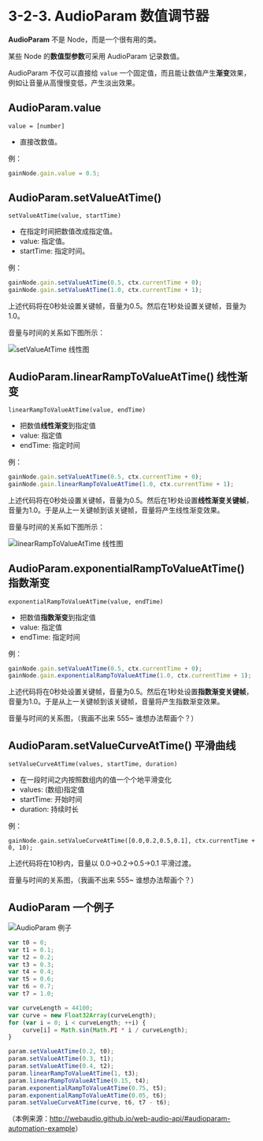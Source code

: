 # 3-2-3. AudioParam 数值调节器

**AudioParam** 不是 Node，而是一个很有用的类。

某些 Node 的**数值型参数**可采用 AudioParam 记录数值。

AudioParam 不仅可以直接给 `value` 一个固定值，而且能让数值产生**渐变**效果，例如让音量从高慢慢变低，产生淡出效果。

## AudioParam.value

```
value = [number]
```

- 直接改数值。

例：

```javascript
gainNode.gain.value = 0.5;
```

## AudioParam.setValueAtTime()

```
setValueAtTime(value, startTime)
```

- 在指定时间把数值改成指定值。
- value: 指定值。
- startTime: 指定时间。

例：

```javascript
gainNode.gain.setValueAtTime(0.5, ctx.currentTime + 0);
gainNode.gain.setValueAtTime(1.0, ctx.currentTime + 1);
```

上述代码将在0秒处设置关键帧，音量为0.5。然后在1秒处设置关键帧，音量为1.0。

音量与时间的关系如下图所示：

![setValueAtTime 线性图](/assets/chapter3/1.png "setValueAtTime 线性图")

## AudioParam.linearRampToValueAtTime() 线性渐变

```
linearRampToValueAtTime(value, endTime)
```

- 把数值**线性渐变**到指定值
- value: 指定值
- endTime: 指定时间

例：

```javascript
gainNode.gain.setValueAtTime(0.5, ctx.currentTime + 0);
gainNode.gain.linearRampToValueAtTime(1.0, ctx.currentTime + 1);
```

上述代码将在0秒处设置关键帧，音量为0.5。然后在1秒处设置**线性渐变关键帧**，音量为1.0。于是从上一关键帧到该关键帧，音量将产生线性渐变效果。

音量与时间的关系如下图所示：

![linearRampToValueAtTime 线性图](/assets/chapter3/2.png "linearRampToValueAtTime 线性图")

## AudioParam.exponentialRampToValueAtTime() 指数渐变

```
exponentialRampToValueAtTime(value, endTime)
```

- 把数值**指数渐变**到指定值
- value: 指定值
- endTime: 指定时间

例：

```javascript
gainNode.gain.setValueAtTime(0.5, ctx.currentTime + 0);
gainNode.gain.exponentialRampToValueAtTime(1.0, ctx.currentTime + 1);
```

上述代码将在0秒处设置关键帧，音量为0.5。然后在1秒处设置**指数渐变关键帧**，音量为1.0。于是从上一关键帧到该关键帧，音量将产生指数渐变效果。

音量与时间的关系图，（我画不出来 555~ 谁想办法帮画个？）

## AudioParam.setValueCurveAtTime() 平滑曲线

```
setValueCurveAtTime(values, startTime, duration)
```

- 在一段时间之内按照数组内的值一个个地平滑变化
- values: (数组)指定值
- startTime: 开始时间
- duration: 持续时长

例：

```
gainNode.gain.setValueCurveAtTime([0.0,0.2,0.5,0.1], ctx.currentTime + 0, 10);
```

上述代码将在10秒内，音量以 0.0→0.2→0.5→0.1 平滑过渡。

音量与时间的关系图，（我画不出来 555~ 谁想办法帮画个？）

## AudioParam 一个例子

![AudioParam 例子](/assets/chapter3/audioparam-automation1.png "AudioParam 例子")

```javascript
var t0 = 0;
var t1 = 0.1;
var t2 = 0.2;
var t3 = 0.3;
var t4 = 0.4;
var t5 = 0.6;
var t6 = 0.7;
var t7 = 1.0;

var curveLength = 44100;
var curve = new Float32Array(curveLength);
for (var i = 0; i < curveLength; ++i) {
    curve[i] = Math.sin(Math.PI * i / curveLength);
}

param.setValueAtTime(0.2, t0);
param.setValueAtTime(0.3, t1);
param.setValueAtTime(0.4, t2);
param.linearRampToValueAtTime(1, t3);
param.linearRampToValueAtTime(0.15, t4);
param.exponentialRampToValueAtTime(0.75, t5);
param.exponentialRampToValueAtTime(0.05, t6);
param.setValueCurveAtTime(curve, t6, t7 - t6);
```

（本例来源：<a href="http://webaudio.github.io/web-audio-api/#audioparam-automation-example" target="_blank">http://webaudio.github.io/web-audio-api/#audioparam-automation-example</a>）
